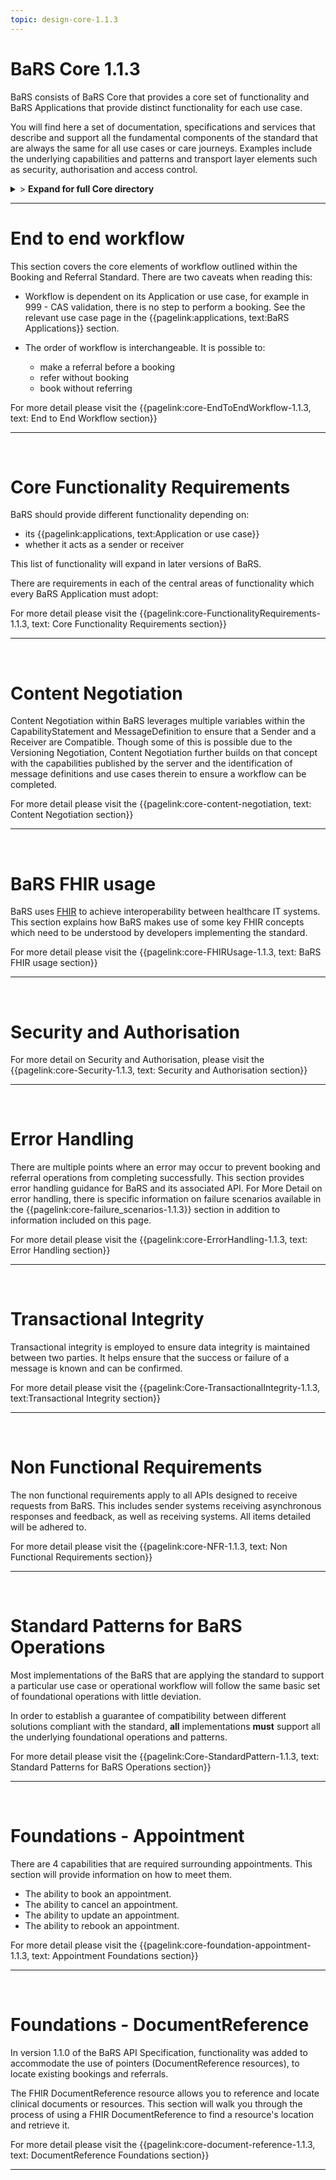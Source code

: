 ```yaml
---
topic: design-core-1.1.3
---
```


# BaRS Core 1.1.3

BaRS consists of BaRS Core that provides a core set of functionality and BaRS Applications that provide distinct functionality for each use case.

You will find here a set of documentation, specifications and services that describe and support all the fundamental components of the standard that are always the same for all use cases or care journeys. Examples include the underlying capabilities and patterns and transport layer elements such as security, authorisation and access control.

<details>
<summary>> <b class="barslink">Expand for full Core directory</b></summary>


&bull;{{pagelink:design-core-1.1.3 , text: Core 1.1.3}}

&nbsp;&bull;{{pagelink:core-EndToEndWorkflow-1.1.3 , text:End to end workflow}}
&nbsp;&nbsp;&bull;{{pagelink:core-EndToEndWorkflow-ServiceDiscovery-1.1.3 , text:Service Discovery}}
&nbsp;&nbsp;&bull;{{pagelink:core-EndToEndWorkflow-BaRSAuth-1.1.3 , text:Authenticate with BaRS}}
&nbsp;&nbsp;&bull;{{pagelink:core-EndToEndWorkflow-API-1.1.3 , text:BaRS FHIR API}}
&nbsp;&nbsp;&bull;{{pagelink:core-EndToEndWorkflow-HTTPHeader-1.1.3 , text:HTTP Header}}
&nbsp;&nbsp;&bull;{{pagelink:core-EndToEndWorkflow-Routing-1.1.3 , text:Routing}}
&nbsp;&nbsp;&bull;{{pagelink:core-EndToEndWorkflow-Auth-1.1.3 , text:Authentication and Authorisation}}
&nbsp;&nbsp;&bull;{{pagelink:core-EndToEndWorkflow-Transactional-Integrity-1.1.3 , text:Transactional Integrity}}
&nbsp;&nbsp;&bull;{{pagelink:core-EndToEndWorkflow-HTTPResponseHeader-1.1.3 , text:HTTP Response Headers}}
&nbsp;&nbsp;&bull;{{pagelink:core-EndToEndWorkflow-Processing-1.1.3 , text:Processing Requests}}
&nbsp;&nbsp;&bull;{{pagelink:core-EndToEndWorkflow-Responses-1.1.3 , text:Responses}}
&nbsp;&nbsp;&bull;{{pagelink:core-EndToEndWorkflow-ReversingRoles-1.1.3 , text:Reversing Roles}}
&nbsp;&nbsp;&bull;{{pagelink:core-EndToEndWorkflow-AsyncWorkflow-1.1.3 , text:Asynchronous Workflow}}

&nbsp;&bull;{{pagelink:core-FunctionalityRequirements-1.1.3 , text:Core Functionality Requirements.}}
&nbsp;&nbsp;&bull;{{pagelink:core-FunctionalityRequirements-All-1.1.3 , text:All}}
&nbsp;&nbsp;&bull;{{pagelink:core-FunctionalityRequirements-Caching-1.1.3 , text:Caching}}
&nbsp;&nbsp;&bull;{{pagelink:core-FunctionalityRequirements-BookingSender-1.1.3 , text:Booking Sender}}
&nbsp;&nbsp;&bull;{{pagelink:core-FunctionalityRequirements-BookingReceiver-1.1.3 , text:Booking Receiver}}
&nbsp;&nbsp;&bull;{{pagelink:core-FunctionalityRequirements-ReferralSender-1.1.3 , text:Referral Sender}}
&nbsp;&nbsp;&bull;{{pagelink:core-FunctionalityRequirements-ReferralReceiver-1.1.3 , text:Referral Receiver}}

&nbsp;&bull;{{pagelink:core-FHIRUsage-1.1.3 , text:BaRS FHIR Usage}}
&nbsp;&nbsp;&bull;{{pagelink:core-FHIRUsage-Framework-1.1.3 , text:Frameworks}}
&nbsp;&nbsp;&bull;{{pagelink:core-FHIRUsage-REST-1.1.3 , text:REST}}
&nbsp;&nbsp;&bull;{{pagelink:core-FHIRUsage-FHIR-Operations-1.1.3 , text:FHIR Operations}}
&nbsp;&nbsp;&bull;{{pagelink:core-FHIRUsage-Process-Message-1.1.3 , text:$process-message}}
&nbsp;&nbsp;&bull;{{pagelink:core-FHIRUsage-bundle-1.1.3 , text:Bundle}}
&nbsp;&nbsp;&bull;{{pagelink:core-FHIRUsage-JourneyID-1.1.3 , text:Journey ID}}
&nbsp;&nbsp;&bull;{{pagelink:core-FHIRUsage-Time-1.1.3 , text:How to handle times}}
&nbsp;&nbsp;&bull;{{pagelink:core-FHIRUsage-LastUpdated-1.1.3 , text:LastUpdatedDate}}

&nbsp;&bull;{{pagelink:core-Security-1.1.3 , text:Security and Authorisation}}
&nbsp;&nbsp;&bull;{{pagelink:core-Security-Sender-1.1.3 , text:Sender}}
&nbsp;&nbsp;&bull;{{pagelink:core-Security-Oauth-1.1.3 , text:OAuth Endpoints}}
&nbsp;&nbsp;&bull;{{pagelink:core-Security-Receiver-1.1.3 , text:Receiver}}
&nbsp;&nbsp;&bull;{{pagelink:core-Security-Auth-1.1.3 , text:Authorisation}}
&nbsp;&nbsp;&bull;{{pagelink:core-ErrorHandling-1.1.3 , text:Error Handling}}
&nbsp;&nbsp;&bull;{{pagelink:core-ErrorHandling-Overview-1.1.3 , text:Overview}}
&nbsp;&nbsp;&bull;{{pagelink:core-ErrorHandling-IntS-1.1.3 , text:BaRS interactions(sending)}}
&nbsp;&nbsp;&bull;{{pagelink:core-ErrorHandling-OpOut-1.1.3 , text:OperationOutcome Example}}
&nbsp;&nbsp;&bull;{{pagelink:core-ErrorHandling-Diag-1.1.3 , text:Diagnostic Text}}
&nbsp;&nbsp;&bull;{{pagelink:core-ErrorHandling-Examples-1.1.3 , text:Example Errors}}
&nbsp;&nbsp;&bull;{{pagelink:core-ErrorHandling-SendResp-1.1.3 , text:Sender Responsibilities}}
&nbsp;&nbsp;&bull;{{pagelink:core-ErrorHandling-IntR-1.1.3 , text:BaRs interactions(receiving)}}
&nbsp;&nbsp;&bull;{{pagelink:core-ErrorHandling-RecResp-1.1.3 , text:Receiver responsibilities}}
&nbsp;&nbsp;&bull;{{pagelink:core-EHFailureScenarios-1.1.3 , text:Failure Scenarios}}
&nbsp;&nbsp;&bull;{{pagelink:core-failure_scenarios-1.1.3 , text:1.1.3}}
	 
&nbsp;&bull;{{pagelink:Core-TransactionalIntegrity-1.1.3 , text:Transactional Integrity}}
&nbsp;&nbsp;&bull;{{pagelink:Core-TransactionalIntegrity-Initial-1.1.3 , text:Initial Request}}
&nbsp;&nbsp;&bull;{{pagelink:Core-TransactionalIntegrity-Update-1.1.3 , text:Sending an update}}
&nbsp;&nbsp;&bull;{{pagelink:Core-TransactionalIntegrity-Feedback-1.1.3 , text:Feedback (response) requests}}
&nbsp;&nbsp;&bull;{{pagelink:Core-TransactionalIntegrity-Retry-1.1.3 , text:Retry Scenario}}
&nbsp;&nbsp;&bull;{{pagelink:Core-TransactionalIntegrity-Onward-1.1.3 , text:Onwards Referrals}}
&nbsp;&nbsp;&bull;{{pagelink:Core-TransactionalIntegrity-retry-1.1.3 , text:Definition of a Retry}}
&nbsp;&nbsp;&bull;{{pagelink:Core-TransactionalIntegrity-Receiver-1.1.3 , text:Receiver responsibilities}}
&nbsp;&nbsp;&bull;{{pagelink:Core-TransactionalIntegrity-Sender-1.1.3 , text:Sender responsibilities}}
&nbsp;&nbsp;&bull;{{pagelink:core-TIFailureScenarios-1.1.3 , text:Failure Scenarios}}

&nbsp;&bull;{{pagelink:core-NFR-1.1.3 , text:Non functional Requirements}}
&nbsp;&nbsp;&bull;{{pagelink:core-NFR-Requirements-1.1.3 , text:Requirements}}
&nbsp;&nbsp;&bull;{{pagelink:core-NFR-Processing-Time-1.1.3 , text:Processing Times}}

&nbsp;&bull;{{pagelink:Core-StandardPattern-1.1.3 , text:Standard Patterns for BaRS Operations}}
&nbsp;&nbsp;&bull;{{pagelink:core-SPComposites-1.1.3 , text:Standard Pattern for Composites}}
&nbsp;&nbsp;&bull;{{pagelink:core-SPMessageHeader-1.1.3 , text:Message Headers}}
&nbsp;&nbsp;&bull;{{pagelink:core-SPCancellation-1.1.3 , text:Cancellation}}
&nbsp;&nbsp;&bull;{{pagelink:core-SPUseCaseCategories-1.1.3 , text:Use Case Categories}}

&nbsp;&bull;{{pagelink:core-foundation-appointment-1.1.3 , text:Foundations - Appointments}}
&nbsp;&nbsp;&bull;{{pagelink:core-foundation-appointment-booking-1.1.3 , text:Booking}}
&nbsp;&nbsp;&bull;{{pagelink:core-foundation-appointment-update-1.1.3 , text:Updates}}
&nbsp;&nbsp;&bull;{{pagelink:core-foundation-appointment-cancel-1.1.3 , text:Cancellations}}
&nbsp;&nbsp;&bull;{{pagelink:core-foundation-appointment-rebook-1.1.3 , text:Rebook}}

&nbsp;&bull;{{pagelink:core-document-reference-1.1.3 , text:Foundations - Pointers}}
&nbsp;&nbsp;&bull;{{pagelink:core-document-reference-Sender-1.1.3 , text:Sender}}
&nbsp;&nbsp;&bull;{{pagelink:core-document-reference-Receiver-1.1.3 , text:Receiver}}
&nbsp;&nbsp;&bull;{{pagelink:core-document-reference-interface-1.1.3 , text:Interface}}
   

</details>

<hr>

# End to end workflow
This section covers the core elements of workflow outlined within the Booking and Referral Standard. There are two caveats when reading this:

- Workflow is dependent on its Application or use case, for example in 999 - CAS validation, there is no step to perform a booking. See the relevant use case page in the 
{{pagelink:applications, text:BaRS Applications}} section. 


- The order of workflow is interchangeable. It is possible to:
    - make a referral before a booking
    - refer without booking
    - book without referring

For more detail please visit the {{pagelink:core-EndToEndWorkflow-1.1.3, text: End to End Workflow section}} 

<hr>
<br>


# Core Functionality Requirements
BaRS should provide different functionality depending on:

- its {{pagelink:applications, text:Application or use case}}
- whether it acts as a sender or receiver


This list of functionality will expand in later versions of BaRS.

There are requirements in each of the central areas of functionality which every BaRS Application must adopt:

For more detail please visit the {{pagelink:core-FunctionalityRequirements-1.1.3, text: Core Functionality Requirements section}} 

<hr>
<br>

# Content Negotiation

Content Negotiation within BaRS leverages multiple variables within the CapabilityStatement and MessageDefinition to ensure that a Sender and a Receiver are Compatible. Though some of this is possible due to the Versioning Negotiation, Content Negotiation further builds on that concept with the capabilities published by the server and the identification of message definitions and use cases therein to ensure a workflow can be completed. 

For more detail please visit the {{pagelink:core-content-negotiation, text: Content Negotiation section}} 

<hr>
<br>

# BaRS FHIR usage
BaRS uses [FHIR](https://digital.nhs.uk/services/fhir-uk-core) to achieve interoperability between healthcare IT systems. This section explains how BaRS makes use of some key FHIR concepts which need to be understood by developers implementing the standard.  

For more detail please visit the {{pagelink:core-FHIRUsage-1.1.3, text: BaRS FHIR usage section}} 

<hr>
<br>

# Security and Authorisation

For more detail on Security and Authorisation, please visit the {{pagelink:core-Security-1.1.3, text: Security and Authorisation section}} 

<hr>
<br>

# Error Handling
There are multiple points where an error may occur to prevent booking and referral operations from completing successfully. This section provides error handling guidance for BaRS and its associated API. For More Detail on error handling, there is specific information on failure scenarios available in the {{pagelink:core-failure_scenarios-1.1.3}} section in addition to information included on this page.

For more detail please visit the {{pagelink:core-ErrorHandling-1.1.3, text: Error Handling section}} 

<hr>
<br>

# Transactional Integrity
Transactional integrity is employed to ensure data integrity is maintained between two parties. It helps ensure that the success or failure of a message is known and can be confirmed. 

For more detail please visit the {{pagelink:Core-TransactionalIntegrity-1.1.3, text:Transactional Integrity section}} 

<hr>
<br>

# Non Functional Requirements

The non functional requirements apply to all APIs designed to receive requests from BaRS. This includes sender systems receiving asynchronous responses and feedback, as well as receiving systems. All items detailed will be adhered to.

For more detail please visit the {{pagelink:core-NFR-1.1.3, text: Non Functional Requirements section}} 

<hr>
<br>

# Standard Patterns for BaRS Operations
Most implementations of the BaRS that are applying the standard to support a particular use case or operational workflow will follow the same basic set of foundational operations with little deviation. 

In order to establish a guarantee of compatibility between different solutions compliant with the standard, **all** implementations **must** support all the underlying foundational operations and patterns.

For more detail please visit the {{pagelink:Core-StandardPattern-1.1.3, text: Standard Patterns for BaRS Operations section}} 

<hr>
<br>

# Foundations - Appointment

There are 4 capabilities that are required surrounding appointments. This section will provide information on how to meet them.

* The ability to book an appointment.
* The ability to cancel an appointment.
* The ability to update an appointment.
* The ability to rebook an appointment.

For more detail please visit the {{pagelink:core-foundation-appointment-1.1.3, text: Appointment Foundations section}} 

<hr>
<br>

# Foundations - DocumentReference

In version 1.1.0 of the BaRS API Specification, functionality was added to accommodate the use of pointers (DocumentReference resources), to locate existing bookings and referrals.

The FHIR DocumentReference resource allows you to reference and locate clinical documents or resources. This section will walk you through the process of using a FHIR DocumentReference to find a resource's location and retrieve it.

For more detail please visit the {{pagelink:core-document-reference-1.1.3, text: DocumentReference Foundations section}} 

<hr>
<br>